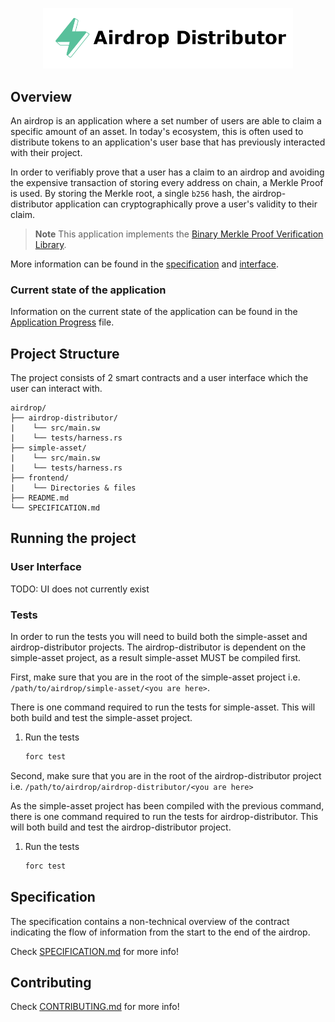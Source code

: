 <p align="center">
    <picture>
        <source media="(prefers-color-scheme: dark)" srcset=".docs/airdrop-distributor_dark.png">
        <img alt="airdrop-distributor logo" width="400px" src=".docs/airdrop-distributor_light.png">
    </picture>
</p>

## Overview

An airdrop is an application where a set number of users are able to claim a specific amount of an asset. In today's ecosystem, this is often used to distribute tokens to an application's user base that has previously interacted with their project. 

In order to verifiably prove that a user has a claim to an airdrop and avoiding the expensive transaction of storing every address on chain, a Merkle Proof is used. By storing the Merkle root, a single `b256` hash, the airdrop-distributor application can cryptographically prove a user's validity to their claim.

> **Note** This application implements the [Binary Merkle Proof Verification Library](https://github.com/FuelLabs/sway-libs/tree/master/sway_libs/src/merkle_proof).

More information can be found in the [specification](./SPECIFICATION.md) and [interface](./airdrop-distributor/src/interface.sw).

### Current state of the application

Information on the current state of the application can be found in the [Application Progress](../APPLICATION_PROGRESS.md#decentralized-apps) file.

## Project Structure

The project consists of 2 smart contracts and a user interface which the user can interact with.

<!--Only show most important files e.g. script to run, build etc.-->

```
airdrop/
├── airdrop-distributor/
|    └── src/main.sw
|    └── tests/harness.rs
├── simple-asset/
|    └── src/main.sw
|    └── tests/harness.rs
├── frontend/
|    └── Directories & files
├── README.md
└── SPECIFICATION.md
```

## Running the project

### User Interface

TODO: UI does not currently exist

### Tests

In order to run the tests you will need to build both the simple-asset and airdrop-distributor projects. The airdrop-distributor is dependent on the simple-asset project, as a result simple-asset MUST be compiled first.

First, make sure that you are in the root of the simple-asset project i.e. `/path/to/airdrop/simple-asset/<you are here>`.

There is one command required to run the tests for simple-asset. This will both build and test the simple-asset project.

1. Run the tests

   ```bash
   forc test
   ```

Second, make sure that you are in the root of the airdrop-distributor project i.e. `/path/to/airdrop/airdrop-distributor/<you are here>`

As the simple-asset project has been compiled with the previous command, there is one command required to run the tests for airdrop-distributor. This will both build and test the airdrop-distributor project.

1. Run the tests

   ```bash
   forc test
   ```

## Specification

The specification contains a non-technical overview of the contract indicating the flow of information from the start to the end of the airdrop.

Check [SPECIFICATION.md](./SPECIFICATION.md) for more info!

## Contributing

Check [CONTRIBUTING.md](../CONTRIBUTING.md) for more info!
